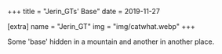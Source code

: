 +++
title = "Jerin_GTs' Base"
date = 2019-11-27

[extra]
name = "Jerin_GT"
img = "img/catwhat.webp"
+++

Some 'base' hidden in a mountain and another in another place.
